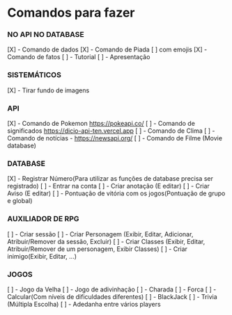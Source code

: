 # Comandos para fazer


### NO API NO DATABASE
[X] - Comando de dados
[X] - Comando de Piada [ ] com emojis
[X] - Comando de fatos
[ ] - Tutorial
[ ] - Apresentação
### SISTEMÁTICOS
[X] - Tirar fundo de imagens
### API
[X] - Comando de Pokemon https://pokeapi.co/
[ ] - Comando de significados https://dicio-api-ten.vercel.app
[ ] - Comando de Clima 
[ ] - Comando de notícias - https://newsapi.org/
[ ] - Comando de Filme (Movie database)
### DATABASE 
[X] - Registrar Número(Para utilizar as funções de database precisa ser registrado)
[ ] - Entrar na conta
[ ] - Criar anotação (E editar)
[ ] - Criar Aviso (E editar)
[ ] - Pontuação de vitória com os jogos(Pontuação de grupo e global)
### AUXILIADOR DE RPG
[ ] - Criar sessão
[ ] - Criar Personagem (Exibir, Editar, Adicionar, Atribuir/Remover da sessão, Excluir)
[ ] - Criar Classes (Exibir, Editar, Atribuir/Remover de um personagem, Exibir Classes)
[ ] - Criar inimigo(Exibir, Editar, ...)
### JOGOS
[ ] - Jogo da Velha
[ ] - Jogo de adivinhação 
[ ] - Charada
[ ] - Forca
[ ] - Calcular(Com níveis de dificuldades diferentes)
[ ] - BlackJack
[ ] - Trivia (Múltipla Escolha)
[ ] - Adedanha entre vários players